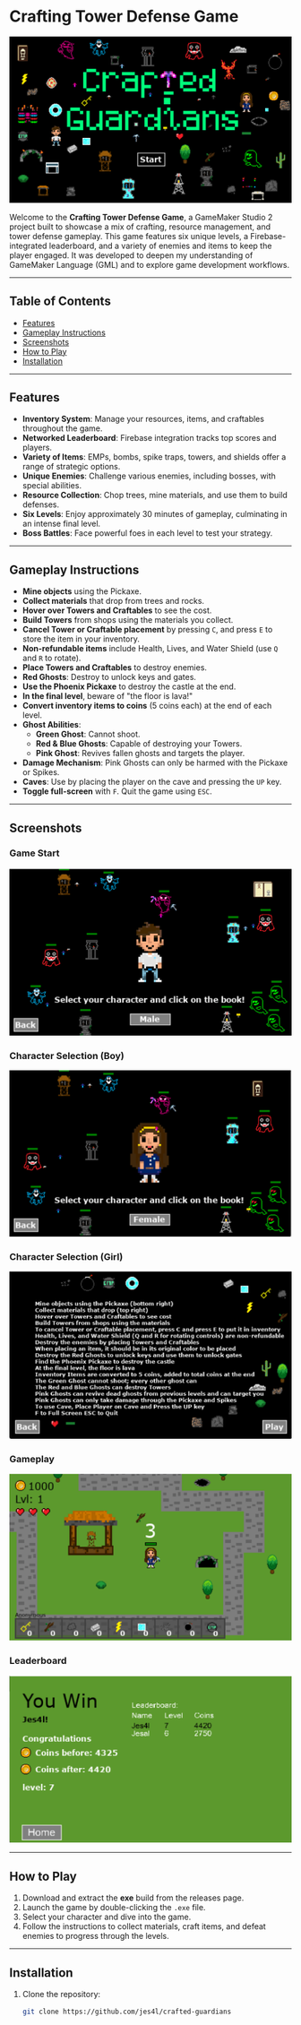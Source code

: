# Crafting Tower Defense Game

![Game Banner](assets/Crafted_Guardians.png)

Welcome to the **Crafting Tower Defense Game**, a GameMaker Studio 2 project built to showcase a mix of crafting, resource management, and tower defense gameplay. This game features six unique levels, a Firebase-integrated leaderboard, and a variety of enemies and items to keep the player engaged. It was developed to deepen my understanding of GameMaker Language (GML) and to explore game development workflows.

---

## Table of Contents

- [Features](#features)
- [Gameplay Instructions](#gameplay-instructions)
- [Screenshots](#screenshots)
- [How to Play](#how-to-play)
- [Installation](#installation)

---

## Features

- **Inventory System**: Manage your resources, items, and craftables throughout the game.
- **Networked Leaderboard**: Firebase integration tracks top scores and players.
- **Variety of Items**: EMPs, bombs, spike traps, towers, and shields offer a range of strategic options.
- **Unique Enemies**: Challenge various enemies, including bosses, with special abilities.
- **Resource Collection**: Chop trees, mine materials, and use them to build defenses.
- **Six Levels**: Enjoy approximately 30 minutes of gameplay, culminating in an intense final level.
- **Boss Battles**: Face powerful foes in each level to test your strategy.

---

## Gameplay Instructions

- **Mine objects** using the Pickaxe.
- **Collect materials** that drop from trees and rocks.
- **Hover over Towers and Craftables** to see the cost.
- **Build Towers** from shops using the materials you collect.
- **Cancel Tower or Craftable placement** by pressing `C`, and press `E` to store the item in your inventory.
- **Non-refundable items** include Health, Lives, and Water Shield (use `Q` and `R` to rotate).
- **Place Towers and Craftables** to destroy enemies.
- **Red Ghosts**: Destroy to unlock keys and gates.
- **Use the Phoenix Pickaxe** to destroy the castle at the end.
- **In the final level**, beware of "the floor is lava!"
- **Convert inventory items to coins** (5 coins each) at the end of each level.
- **Ghost Abilities**:
  - **Green Ghost**: Cannot shoot.
  - **Red & Blue Ghosts**: Capable of destroying your Towers.
  - **Pink Ghost**: Revives fallen ghosts and targets the player.
- **Damage Mechanism**: Pink Ghosts can only be harmed with the Pickaxe or Spikes.
- **Caves**: Use by placing the player on the cave and pressing the `UP` key.
- **Toggle full-screen** with `F`. Quit the game using `ESC`.

---

## Screenshots

### Game Start
![Game Start](assets/1.png)

### Character Selection (Boy)
![Character Selection - Boy](assets/2.png)

### Character Selection (Girl)
![Character Selection - Girl](assets/3.png)

### Gameplay
![Gameplay](assets/4.png)

### Leaderboard
![Leaderboard](assets/5.png)

---

## How to Play

1. Download and extract the **exe** build from the releases page.
2. Launch the game by double-clicking the `.exe` file.
3. Select your character and dive into the game.
4. Follow the instructions to collect materials, craft items, and defeat enemies to progress through the levels.

---

## Installation

1. Clone the repository:
   ```bash
   git clone https://github.com/jes4l/crafted-guardians
